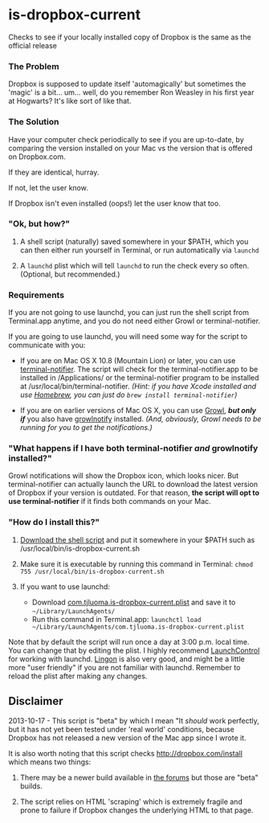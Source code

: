 is-dropbox-current
==================

Checks to see if your locally installed copy of Dropbox is the same as the official release

### The Problem ###

Dropbox is supposed to update itself 'automagically' but sometimes the 'magic' is a bit… um… well, do you remember Ron Weasley in his first year at Hogwarts? It's like sort of like that.

### The Solution ###

Have your computer check periodically to see if you are up-to-date, by comparing the version installed on your Mac vs the version that is offered on Dropbox.com.

If they are identical, hurray.

If not, let the user know.

If Dropbox isn't even installed (oops!) let the user know that too.

### "Ok, but how?" ###

1.	A shell script (naturally) saved somewhere in your $PATH, which you can then either run yourself in Terminal, or run automatically via `launchd`

2.	A `launchd` plist which will tell `launchd` to run the check every so often. (Optional, but recommended.)

### Requirements ###

If you are not going to use launchd, you can just run the shell script from Terminal.app anytime, and you do not need either Growl or terminal-notifier.

If you are going to use launchd, you will need some way for the script to communicate with you: 

* If you are on Mac OS X 10.8 (Mountain Lion) or later, you can use [terminal-notifier][1]. The script will check for the terminal-notifier.app to be installed in /Applications/ or the terminal-notifier program to be installed at /usr/local/bin/terminal-notifier. *(Hint: if you have Xcode installed and use [Homebrew](http://mxcl.github.com/homebrew/), you can just do `brew install terminal-notifier`)*

* If you are on earlier versions of Mac OS X, you can use [Growl], ***but only if*** you also have [growlnotify] installed. *(And, obviously, Growl needs to be running for you to get the notifications.)*

### "What happens if I have both terminal-notifier *and* growlnotify installed?" ###

Growl notifications will show the Dropbox icon, which looks nicer. But terminal-notifier can actually launch the URL to download the latest version of Dropbox if your version is outdated. For that reason, **the script will opt to use terminal-notifier** if it finds both commands on your Mac.

### "How do I install this?" ###

1. [Download the shell script][3] and put it somewhere in your $PATH such as /usr/local/bin/is-dropbox-current.sh 

2. Make sure it is executable by running this command in Terminal: `chmod 755 /usr/local/bin/is-dropbox-current.sh`

3. If you want to use launchd:
	* Download [com.tjluoma.is-dropbox-current.plist][3] and save it to `~/Library/LaunchAgents/`
	* Run this command in Terminal.app: `launchctl load ~/Library/LaunchAgents/com.tjluoma.is-dropbox-current.plist`

Note that by default the script will run once a day at 3:00 p.m. local time. You can change that by editing the plist. I highly recommend [LaunchControl][2] for working with launchd. [Lingon] is also very good, and might be a little more "user friendly" if you are not familiar with launchd. Remember to reload the plist after making any changes.

## Disclaimer ##

2013-10-17 - This script is "beta" by which I mean "It _should_ work perfectly, but it has not yet been tested under 'real world' conditions, because Dropbox has not released a new version of the Mac app since I wrote it.

It is also worth noting that this script checks <http://dropbox.com/install> which means two things:

1. There may be a newer build available in [the forums][5] but those are "beta" builds.

2. The script relies on HTML 'scraping' which is extremely fragile and prone to failure if Dropbox changes the underlying HTML to that page.

[Lingon]: http://www.peterborgapps.com/lingon/

[growlnotify]: http://growl.info/downloads

[Growl]: https://itunes.apple.com/app/growl/id467939042

[1]: https://github.com/alloy/terminal-notifier

[2]: http://www.soma-zone.com/LaunchControl/

[3]: https://raw.github.com/tjluoma/is-dropbox-current/master/com.tjluoma.is-dropbox-current.plist

[4]: https://raw.github.com/tjluoma/is-dropbox-current/master/is-dropbox-current.sh

[5]: https://forums.dropbox.com